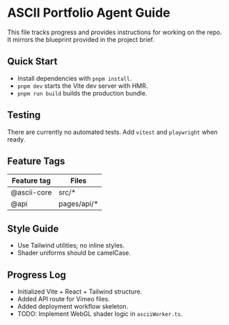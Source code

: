 # ASCII Portfolio Agent Guide

This file tracks progress and provides instructions for working on the repo.
It mirrors the blueprint provided in the project brief.

## Quick Start
- Install dependencies with `pnpm install`.
- `pnpm dev` starts the Vite dev server with HMR.
- `pnpm run build` builds the production bundle.

## Testing
There are currently no automated tests. Add `vitest` and `playwright` when ready.

## Feature Tags
| Feature tag | Files |
|-------------|-------|
| @ascii-core | src/* |
| @api        | pages/api/* |

## Style Guide
- Use Tailwind utilities; no inline styles.
- Shader uniforms should be camelCase.

## Progress Log
- Initialized Vite + React + Tailwind structure.
- Added API route for Vimeo files.
- Added deployment workflow skeleton.
- TODO: Implement WebGL shader logic in `asciiWorker.ts`.
